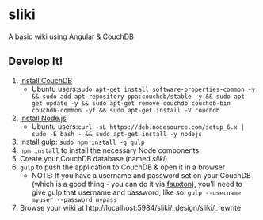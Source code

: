 # sliki

A basic wiki using Angular & CouchDB

## Develop It!

1. [Install CouchDB](http://docs.couchdb.org/en/1.6.1/install/index.html)
    + Ubuntu users:`sudo apt-get install software-properties-common -y && sudo add-apt-repository ppa:couchdb/stable -y && sudo apt-get update -y && sudo apt-get remove couchdb couchdb-bin couchdb-common -yf && sudo apt-get install -V couchdb`
2. [Install Node.js](https://nodejs.org/en/download/)
    + Ubuntu users:`curl -sL https://deb.nodesource.com/setup_6.x | sudo -E bash - && sudo apt-get install -y nodejs`
3. Install gulp: `sudo npm install -g gulp`
4. `npm install` to install the necessary Node components
5. Create your CouchDB database (named _sliki_)
6. `gulp` to push the application to CouchDB & open it in a browser
    + NOTE: If you have a username and password set on your CouchDB (which is a good thing - you can do it via [fauxton]( http://localhost:5984/_utils/fauxton/#createAdmin)), you'll need to give gulp that username and password, like so: `gulp --username myuser --password mypass`
7. Browse your wiki at http://localhost:5984/sliki/_design/sliki/_rewrite
